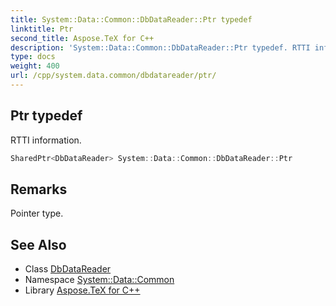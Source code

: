 ```yaml
---
title: System::Data::Common::DbDataReader::Ptr typedef
linktitle: Ptr
second_title: Aspose.TeX for C++
description: 'System::Data::Common::DbDataReader::Ptr typedef. RTTI information in C++.'
type: docs
weight: 400
url: /cpp/system.data.common/dbdatareader/ptr/
---
```

## Ptr typedef


RTTI information.

```cpp
SharedPtr<DbDataReader> System::Data::Common::DbDataReader::Ptr
```

## Remarks


Pointer type. 
## See Also

* Class [DbDataReader](../)
* Namespace [System::Data::Common](../../)
* Library [Aspose.TeX for C++](../../../)
